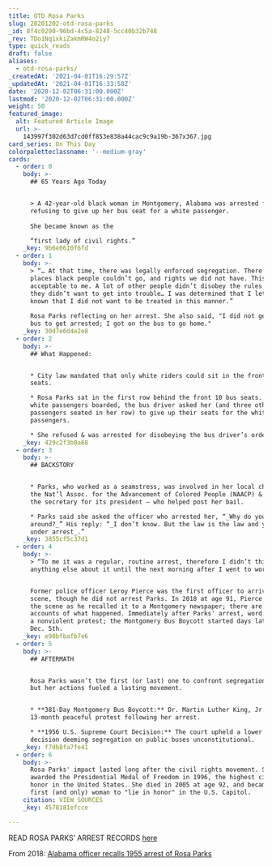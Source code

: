 ```yaml
---
title: OTD Rosa Parks
slug: 20201202-otd-rosa-parks
_id: 8f4c0290-96bd-4c5a-8248-5cc40b32b748
_rev: TDo1Nq1xkiZakmRW4o2iy7
type: quick_reads
draft: false
aliases:
  - otd-rosa-parks/
_createdAt: '2021-04-01T16:29:57Z'
_updatedAt: '2021-04-01T16:33:58Z'
date: '2020-12-02T06:31:00.000Z'
lastmod: '2020-12-02T06:31:00.000Z'
weight: 50
featured_image:
  alt: Featured Article Image
  url: >-
    143997f302d63d7cd0ff853e838a44cac9c9a19b-367x367.jpg
card_series: On This Day
colorpaletteclassname: '--medium-gray'
cards:
  - order: 0
    body: >-
      ## 65 Years Ago Today


      > A 42-year-old black woman in Montgomery, Alabama was arrested for
      refusing to give up her bus seat for a white passenger.  
        
      She became known as the  

      “first lady of civil rights.”
    _key: 9b6e0610f6fd
  - order: 1
    body: >-
      > “… At that time, there was legally enforced segregation. There were
      places black people couldn’t go, and rights we did not have. This was not
      acceptable to me. A lot of other people didn’t disobey the rules because
      they didn’t want to get into trouble… I was determined that I let it be
      known that I did not want to be treated in this manner.”  
        
      Rosa Parks reflecting on her arrest. She also said, "I did not get on the
      bus to get arrested; I got on the bus to go home."
    _key: 30d7e6d4e2e8
  - order: 2
    body: >-
      ## What Happened:


      * City law mandated that only white riders could sit in the front 10 bus
      seats.

      * Rosa Parks sat in the first row behind the front 10 bus seats. When more
      white passengers boarded, the bus driver asked her (and three other black
      passengers seated in her row) to give up their seats for the white
      passengers.

      * She refused & was arrested for disobeying the bus driver’s orders.
    _key: 429c2f3b0a68
  - order: 3
    body: >-
      ## BACKSTORY


      * Parks, who worked as a seamstress, was involved in her local chapter of
      the Nat’l Assoc. for the Advancement of Colored People (NAACP) & served as
      the secretary for its president — who helped post her bail.

      * Parks said she asked the officer who arrested her, “_Why do you push us
      around?_” His reply: “_I don’t know. But the law is the law and you are
      under arrest_.”
    _key: 3855cf5c37d1
  - order: 4
    body: >-
      > “To me it was a regular, routine arrest, therefore I didn’t think
      anything else about it until the next morning after I went to work.”


      Former police officer Leroy Pierce was the first officer to arrive on
      scene, though he did not arrest Parks. In 2018 at age 91, Pierce described
      the scene as he recalled it to a Montgomery newspaper; there are varying
      accounts of what happened. Immediately after Parks' arrest, word spread of
      a nonviolent protest; the Montgomery Bus Boycott started days later on
      Dec. 5th.
    _key: e90bfbafb7e6
  - order: 5
    body: >-
      ## AFTERMATH


      Rosa Parks wasn’t the first (or last) one to confront segregation laws,
      but her actions fueled a lasting movement.


      * **381-Day Montgomery Bus Boycott:** Dr. Martin Luther King, Jr. led a
      13-month peaceful protest following her arrest.

      * **1956 U.S. Supreme Court Decision:** The court upheld a lower court’s
      decision deeming segregation on public buses unconstitutional.
    _key: f7db8fa7fe41
  - order: 6
    body: >-
      Rosa Parks' impact lasted long after the civil rights movement. She was
      awarded the Presidential Medal of Freedom in 1996, the highest civilian
      honor in the United States. She died in 2005 at age 92, and became the
      first (and only) woman to "lie in honor" in the U.S. Capitol.
    citation: VIEW SOURCES
    _key: 4578181efcce

---
```

READ ROSA PARKS’ ARREST RECORDS [here](https://www.archives.gov/education/lessons/rosa-parks)

From 2018: [Alabama officer recalls 1955 arrest of Rosa Parks](https://apnews.com/article/c84528b8c7a24951bf8cc64fc6f2d9bd)